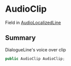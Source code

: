 # AudioClip

Field in [AudioLocalizedLine](/api/csharp/yarn.unity.audiolocalizedline.md)

## Summary


DialogueLine's voice over clip


```csharp
public AudioClip AudioClip;
```


